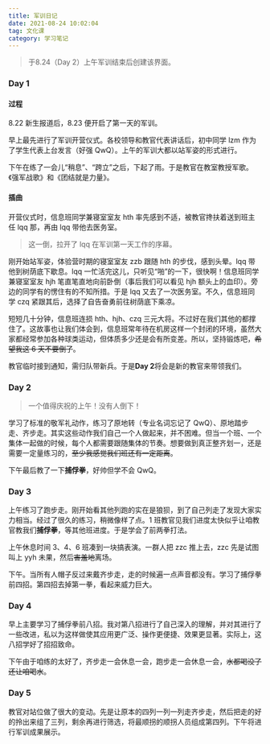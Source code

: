 ```yaml
---
title: 军训日记
date: 2021-08-24 10:02:04
tag: 文化课
category: 学习笔记
---
```


> 于8.24（Day 2）上午军训结束后创建该界面。

### Day 1

#### 过程

8.22 新生报道后，8.23 便开启了第一天的军训。

早上最先进行了军训开营仪式。各校领导和教官代表讲话后，初中同学 lzm 作为了学生代表上台发言（好强 QwQ）。上午的军训大都以站军姿的形式进行。

下午在练了一会儿“稍息”、“跨立”之后，下起了雨。于是教官在教室教授军歌。《强军战歌》和《团结就是力量》。

#### 插曲

开营仪式时，信息班同学兼寝室室友 hth 率先感到不适，被教官搀扶着送到班主任 lqq 那，再由 lqq 带他去医务室。

> 这一倒，拉开了 lqq 在军训第一天工作的序幕。

刚开始站军姿，体验营时期的寝室室友 zzb 跟随 hth 的步伐，感到头晕。lqq 带他到树荫底下歇息。lqq 一忙活完这儿，只听见“啪”的一下，很快啊！信息班同学兼寝室室友 hjh 笔直笔直地向前卧倒（事后我们可以看见 hjh 额头上的血印）。旁边的同学有的愣住有的不知所措。于是 lqq 又去了一次医务室。不久，信息班同学 czq 紧跟其后，选择了自告奋勇前往树荫底下乘凉。

短短几十分钟，信息班连损 hth、hjh、czq 三元大将。不过好在我们其他的都撑住了。这故事也让我们体会到，信息班常年待在机房这样一个封闭的环境，虽然大家都经常参加各种球类运动，但体质多少还是会有所变差。所以，坚持锻炼吧，~~希望我这 6 天不要倒了~~。

教官临时接到通知，需归队带新兵。于是**Day 2**将会是新的教官来带领我们。

### Day 2

> 一个值得庆祝的上午！没有人倒下！

学习了标准的敬军礼动作，练习了原地转（专业名词忘记了 QwQ）、原地踏步走、齐步走。其实这些动作我们自己一个人做起来，并不困难。但当一个班、一个集体一起做的时候，每个人都需要跟随集体的节奏。想要做到真正整齐划一，还是需要一定量练习的，~~至少我感觉我们班还有一定距离~~。

下午最后教了一下**捕俘拳**，好帅但学不会 QwQ。

### Day 3

上午练习了跑步走。刚开始看其他列跑的实在是狼狈，到了自己列走了发现大家实力相当。经过了很久的练习，稍微像样了点。1 班教官见我们进度太快似乎让咱教官教我们**捕俘拳**，等其他班进度。于是学会了前两拳打法。

上午休息时间 3、4、6 班凑到一块搞表演。一群人把 zzc 推上去，zzc 先是试图叫上 yyh 未果，然后~~害羞地~~离场。

下午。当所有人帽子反过来戴齐步走，走的时候遍一点声音都没有。学习了捕俘拳前四招。第四招去掉第一拳，看起来威力巨大。

### Day 4

早上主要学习了捕俘拳前八招。我对第八招进行了自己深入的理解，并对其进行了一些改进，私以为这样做使其应用更广泛、操作更便捷、效果更显著。实际上，这八招学好了招招致命。

下午由于咱练的太好了，齐步走一会休息一会，跑步走一会休息一会，~~水都喝没了还让咱喝水~~。

### Day 5

教官对站位做了很大的变动。先是让原本的四列一列一列走齐步走，然后把走的好的拎出来组了三列，剩余再进行筛选，将最顺拐的顺拐人员组成第四列。下午将进行军训成果展示。